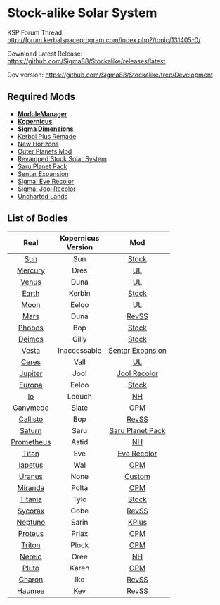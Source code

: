 # Stock-alike Solar System


KSP Forum Thread: http://forum.kerbalspaceprogram.com/index.php?/topic/131405-0/

Download Latest Release: https://github.com/Sigma88/Stockalike/releases/latest

Dev version: https://github.com/Sigma88/Stockalike/tree/Development



## Required Mods

- [**ModuleManager**](http://forum.kerbalspaceprogram.com/index.php?/topic/50533-0/)
- [**Kopernicus**](http://forum.kerbalspaceprogram.com/index.php?/topic/103277-0/)
- [**Sigma Dimensions**](http://forum.kerbalspaceprogram.com/index.php?/topic/126548-0/)
- [Kerbol Plus Remade](http://forum.kerbalspaceprogram.com/index.php?/topic/124505-0/)
- [New Horizons](http://forum.kerbalspaceprogram.com/index.php?/topic/102776-0/)
- [Outer Planets Mod](http://forum.kerbalspaceprogram.com/index.php?/topic/93999-0/)
- [Revamped Stock Solar System](http://forum.kerbalspaceprogram.com/index.php?/topic/134360-0/)
- [Saru Planet Pack](http://forum.kerbalspaceprogram.com/index.php?/topic/119263-0/)
- [Sentar Expansion](http://forum.kerbalspaceprogram.com/index.php?/topic/117355-0/)
- [Sigma: Eve Recolor](http://forum.kerbalspaceprogram.com/index.php?/topic/122481-0/)
- [Sigma: Jool Recolor](http://forum.kerbalspaceprogram.com/index.php?/topic/122505-0/)
- [Uncharted Lands](http://forum.kerbalspaceprogram.com/index.php?/topic/120111-0/)


## List of Bodies

| Real | Kopernicus<br>Version | Mod |
|:----:|:----:|:----:|
| [Sun](https://github.com/Sigma88/Stockalike/tree/master/GameData/StockalikeSolarSystem/Configs/Bodies/Sun) | Sun | [Stock](http://wiki.kerbalspaceprogram.com/wiki/Sun) |
| [Mercury](https://github.com/Sigma88/Stockalike/tree/master/GameData/StockalikeSolarSystem/Configs/Bodies/Mercury) | Dres | [UL](http://forum.kerbalspaceprogram.com/index.php?/topic/120111-0/) |
| [Venus](https://github.com/Sigma88/Stockalike/tree/master/GameData/StockalikeSolarSystem/Configs/Bodies/Venus) | Duna | [UL](http://forum.kerbalspaceprogram.com/index.php?/topic/120111-0/) |
| [Earth](https://github.com/Sigma88/Stockalike/tree/master/GameData/StockalikeSolarSystem/Configs/Bodies/Earth) | Kerbin | [Stock](http://wiki.kerbalspaceprogram.com/wiki/Kerbin) |
| [Moon](https://github.com/Sigma88/Stockalike/tree/master/GameData/StockalikeSolarSystem/Configs/Bodies/EarthSatellites) | Eeloo | [UL](http://forum.kerbalspaceprogram.com/index.php?/topic/120111-0/) |
| [Mars](https://github.com/Sigma88/Stockalike/tree/master/GameData/StockalikeSolarSystem/Configs/Bodies/Mars) | Duna | [RevSS](http://forum.kerbalspaceprogram.com/index.php?/topic/134360-0/) |
| [Phobos](https://github.com/Sigma88/Stockalike/tree/master/GameData/StockalikeSolarSystem/Configs/Bodies/MarsSatellites) | Bop | [Stock](http://wiki.kerbalspaceprogram.com/wiki/Bop) |
| [Deimos](https://github.com/Sigma88/Stockalike/tree/master/GameData/StockalikeSolarSystem/Configs/Bodies/MarsSatellites) | Gilly | [Stock](http://wiki.kerbalspaceprogram.com/wiki/Gilly) |
| [Vesta](https://github.com/Sigma88/Stockalike/tree/master/GameData/StockalikeSolarSystem/Configs/Bodies/DwarfPlanets) | Inaccessable | [Sentar Expansion](http://forum.kerbalspaceprogram.com/index.php?/topic/117355-0/) |
| [Ceres](https://github.com/Sigma88/Stockalike/tree/master/GameData/StockalikeSolarSystem/Configs/Bodies/DwarfPlanets) | Vall | [UL](http://forum.kerbalspaceprogram.com/index.php?/topic/120111-0/) |
| [Jupiter](https://github.com/Sigma88/Stockalike/tree/master/GameData/StockalikeSolarSystem/Configs/Bodies/Jupiter) | Jool | [Jool Recolor](http://forum.kerbalspaceprogram.com/index.php?/topic/122505-0/) |
| [Europa](https://github.com/Sigma88/Stockalike/tree/master/GameData/StockalikeSolarSystem/Configs/Bodies/JupiterSatellites) | Eeloo | [Stock](http://wiki.kerbalspaceprogram.com/wiki/Eeloo) |
| [Io](https://github.com/Sigma88/Stockalike/tree/master/GameData/StockalikeSolarSystem/Configs/Bodies/JupiterSatellites) | Leouch | [NH](http://forum.kerbalspaceprogram.com/index.php?/topic/102776-0/) |
| [Ganymede](https://github.com/Sigma88/Stockalike/tree/master/GameData/StockalikeSolarSystem/Configs/Bodies/JupiterSatellites) | Slate | [OPM](http://forum.kerbalspaceprogram.com/index.php?/topic/93999-0/) |
| [Callisto](https://github.com/Sigma88/Stockalike/tree/master/GameData/StockalikeSolarSystem/Configs/Bodies/JupiterSatellites) | Bop | [RevSS](http://forum.kerbalspaceprogram.com/index.php?/topic/134360-0/) |
| [Saturn](https://github.com/Sigma88/Stockalike/tree/master/GameData/StockalikeSolarSystem/Configs/Bodies/Saturn) | Saru | [Saru Planet Pack](http://forum.kerbalspaceprogram.com/index.php?/topic/119263-0/) |
| [Prometheus](https://github.com/Sigma88/Stockalike/tree/master/GameData/StockalikeSolarSystem/Configs/Bodies/SaturnSatellites) | Astid | [NH](http://forum.kerbalspaceprogram.com/index.php?/topic/102776-0/) |
| [Titan](https://github.com/Sigma88/Stockalike/tree/master/GameData/StockalikeSolarSystem/Configs/Bodies/SaturnSatellites) | Eve | [Eve Recolor](http://forum.kerbalspaceprogram.com/index.php?/topic/122481-0/) |
| [Iapetus](https://github.com/Sigma88/Stockalike/tree/master/GameData/StockalikeSolarSystem/Configs/Bodies/SaturnSatellites) | Wal | [OPM](http://forum.kerbalspaceprogram.com/index.php?/topic/93999-0/) |
| [Uranus](https://github.com/Sigma88/Stockalike/tree/master/GameData/StockalikeSolarSystem/Configs/Bodies/Uranus) | None | [Custom](https://github.com/Sigma88/Stockalike/tree/master/GameData/StockalikeSolarSystem/Configs/Bodies/Uranus) |
| [Miranda](https://github.com/Sigma88/Stockalike/tree/master/GameData/StockalikeSolarSystem/Configs/Bodies/UranusSatellites) | Polta | [OPM](http://forum.kerbalspaceprogram.com/index.php?/topic/93999-0/) |
| [Titania](https://github.com/Sigma88/Stockalike/tree/master/GameData/StockalikeSolarSystem/Configs/Bodies/UranusSatellites) | Tylo | [Stock](http://wiki.kerbalspaceprogram.com/wiki/Tylo) |
| [Sycorax](https://github.com/Sigma88/Stockalike/tree/master/GameData/StockalikeSolarSystem/Configs/Bodies/UranusSatellites) | Gobe | [RevSS](http://forum.kerbalspaceprogram.com/index.php?/topic/134360-0/) |
| [Neptune](https://github.com/Sigma88/Stockalike/tree/master/GameData/StockalikeSolarSystem/Configs/Bodies/Neptune) | Sarin | [KPlus](http://forum.kerbalspaceprogram.com/index.php?/topic/124505-0/) |
| [Proteus](https://github.com/Sigma88/Stockalike/tree/master/GameData/StockalikeSolarSystem/Configs/Bodies/NeptuneSatellites) | Priax | [OPM](http://forum.kerbalspaceprogram.com/index.php?/topic/93999-0/) |
| [Triton](https://github.com/Sigma88/Stockalike/tree/master/GameData/StockalikeSolarSystem/Configs/Bodies/NeptuneSatellites) | Plock | [OPM](http://forum.kerbalspaceprogram.com/index.php?/topic/93999-0/) |
| [Nereid](https://github.com/Sigma88/Stockalike/tree/master/GameData/StockalikeSolarSystem/Configs/Bodies/NeptuneSatellites) | Oree | [NH](http://forum.kerbalspaceprogram.com/index.php?/topic/102776-0/) |
| [Pluto](https://github.com/Sigma88/Stockalike/tree/master/GameData/StockalikeSolarSystem/Configs/Bodies/DwarfPlanets) | Karen | [OPM](http://forum.kerbalspaceprogram.com/index.php?/topic/93999-0/) |
| [Charon](https://github.com/Sigma88/Stockalike/tree/master/GameData/StockalikeSolarSystem/Configs/Bodies/DwarfPlanets) | Ike | [RevSS](http://forum.kerbalspaceprogram.com/index.php?/topic/134360-0/) |
| [Haumea](https://github.com/Sigma88/Stockalike/tree/master/GameData/StockalikeSolarSystem/Configs/Bodies/DwarfPlanets) | Kev | [RevSS](http://forum.kerbalspaceprogram.com/index.php?/topic/134360-0/) |
